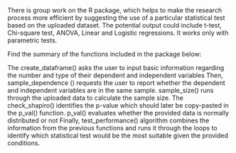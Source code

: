 There is group work on the R package, which helps to make the research process more efficient by suggesting the use of a particular statistical test based on the uploaded dataset. The potential output could include t-test, Chi-square test, ANOVA, Linear and Logistic regressions. It works only with parametric tests.

Find the summary of the functions included in the package below:

The create_dataframe() asks the user to input basic information regarding the number and type of their dependent and independent variables
Then, sample_dependence () requests the user to report whether the dependent and independent variables are in the same sample.
sample_size() runs through the uploaded data to calculate the sample size.
The check_shapiro() identifies the p-value which should later be copy-pasted in the p_val() function.
p_val() evaluates whether the provided data is normally distributed or not
Finally, test_performance() algorithm combines the information from the previous functions and runs it through the loops to identify which statistical test would be the most suitable given the provided conditions.

